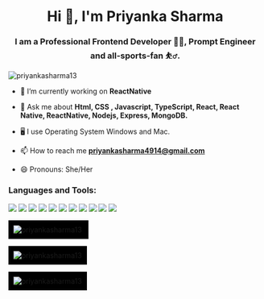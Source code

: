 <h1 align="center">Hi 👋, I'm Priyanka Sharma</h1>
<h3 align="center">I am a Professional Frontend Developer 🧑‍💻, Prompt Engineer and all-sports-fan ⛹️‍♂️.</h3>

<p align="left"> <img src="https://komarev.com/ghpvc/?username=priyankasharma13&label=Profile%20views&color=0e75b6&style=flat" alt="priyankasharma13" /> </p>

- 🔭 I’m currently working on **ReactNative**

- 💬 Ask me about **Html, CSS , Javascript, TypeScript, React, React Native, ReactNative, Nodejs, Express, MongoDB.**
- 🖥️ I use Operating System Windows and Mac.
- 📫 How to reach me **priyankasharma4914@gmail.com**
- 😄 Pronouns: She/Her

<h3 align="left">Languages and Tools:</h3>

<p align="left"> 
  <a href="#"><img src="https://img.shields.io/badge/HTML5-red?style=for-the-badge&logo=html5&labelColor=black&color=E34F26"/></a>
  <a href="#"><img src="https://img.shields.io/badge/CSS3-white?style=for-the-badge&logo=css3&logoColor=1572B6&labelColor=black&color=1572B6" /></a>
  <a href="#"><img src="https://img.shields.io/badge/JavaScript-yellow?style=for-the-badge&logo=javascript&labelColor=black&color=E34F26"/></a>
  <a href="#"><img src="https://img.shields.io/badge/TypeScript-cyan?style=for-the-badge&logo=typescript&labelColor=black&color=007ACC"/></a>
  <a href="#"><img src="https://img.shields.io/badge/React-blue?style=for-the-badge&logo=react&labelColor=black&color=61DAFB"/></a>
  <a href="#"><img src="https://img.shields.io/badge/Node.JS-green?style=for-the-badge&logo=node.js&logoColor=white&labelColor=black&color=68A063"/></a>
  <a href="#"><img src="https://img.shields.io/badge/Tailwind%20CSS-black?style=for-the-badge&logo=tailwindcss&labelColor=black&color=38B2AC"/></a>
  <a href="#"><img src="https://img.shields.io/badge/React%20Native-blue?style=for-the-badge&logo=react&labelColor=black&color=61DAFB"/></a>
  <a href="#"><img src="https://img.shields.io/badge/Git-red?style=for-the-badge&logo=git&labelColor=black&color=F05032"/></a>
  <a href="#"><img src="https://img.shields.io/badge/GitHub-black?style=for-the-badge&logo=github&labelColor=black&color=181717"/></a>
  <a href="#"><img src="https://img.shields.io/badge/VSCode-cyan?style=for-the-badge&logo=visual%20studio%20code&labelColor=black&color=007ACC"/></a>
</p>


<p>
    <div style="background-color: black; padding: 10px; display: inline-block;">
    <img align="left" src="https://github-readme-stats.vercel.app/api?username=priyankasharma13&show_icons=true&theme=radical" alt="priyankasharma13" />
  </div>
</p>

<p>
  <div style="background-color: black; padding: 10px; text-align: center; display: inline-block;">
  <img align="center" src="https://github-readme-stats.vercel.app/api?username=priyankasharma13&show_icons=true&theme=radical" alt="priyankasharma13" />
  </div>
</p>

<p>
  <div style="background-color: black; padding: 10px; display: inline-block;">
  <img align="center" src="https://github-readme-streak-stats.herokuapp.com/?user=priyankasharma13&theme=dark" alt="priyankasharma13" />
   </div>
</p>

